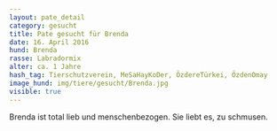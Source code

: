 ```yaml
---
layout: pate_detail
category: gesucht
title: Pate gesucht für Brenda
date: 16. April 2016
hund: Brenda
rasse: Labradormix
alter: ca. 1 Jahre
hash_tag: Tierschutzverein, MeSaHayKoDer, ÖzdereTürkei, ÖzdenOmay
image_hund: img/tiere/gesucht/Brenda.jpg
visible: true
---
```


 Brenda ist total lieb und menschenbezogen. Sie liebt es, zu schmusen.
